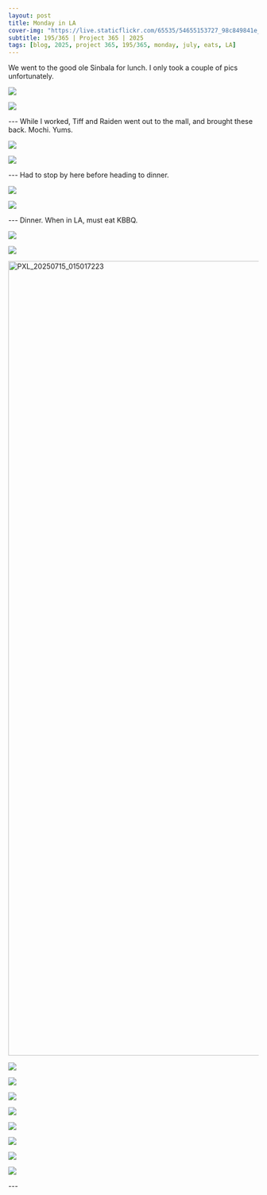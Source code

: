 ```yaml
---
layout: post
title: Monday in LA
cover-img: "https://live.staticflickr.com/65535/54655153727_98c849841e_h.jpg"
subtitle: 195/365 | Project 365 | 2025
tags: [blog, 2025, project 365, 195/365, monday, july, eats, LA]
---
```

<style>
  .intro-header.big-img {
    background-position:center; 
  }
</style>
We went to the good ole Sinbala for lunch. I only took a couple of pics unfortunately.
<p class="post-img-wrap">
  <img src="https://live.staticflickr.com/65535/54655043673_c348165cdd_h.jpg">
</p>
<p class="post-img-wrap">
  <img src="https://live.staticflickr.com/65535/54654811936_eac536ba6f_h.jpg">
</p>
---
While I worked, Tiff and Raiden went out to the mall, and brought these back. Mochi. Yums.
<p class="post-img-wrap">
  <img src="https://live.staticflickr.com/65535/54656223014_b12f857daa_h.jpg">
</p>
<p class="post-img-wrap">
  <img src="https://live.staticflickr.com/65535/54655151147_ce524e9161_h.jpg">
</p>
---
Had to stop by here before heading to dinner.
<p class="post-img-wrap">
  <img src="https://live.staticflickr.com/65535/54656223514_8dbc8b1f96_h.jpg">
</p>
<p class="post-img-wrap">
  <img src="https://live.staticflickr.com/65535/54656223219_5e30a2ff9d_h.jpg">
</p>
---
Dinner. When in LA, must eat KBBQ. 
<p class="post-img-wrap">
  <img src="https://live.staticflickr.com/65535/54656314090_356ceea02b_h.jpg">
</p>
<p class="post-img-wrap">
  <img src="https://live.staticflickr.com/65535/54656314430_bae70f9ffc_h.jpg">
</p>
<p class="post-img-wrap">
  <a data-flickr-embed="true" href="https://www.flickr.com/gp/sling_flickr/kZo9UnC8zJ" title="PXL_20250715_015017223">
    <img src="https://live.staticflickr.com/31337/54656435115_ebf4742dc6_h.jpg" width="1600" alt="PXL_20250715_015017223"/></a>
    <script async src="//embedr.flickr.com/assets/client-code.js" charset="utf-8"></script>
</p>
<p class="post-img-wrap">
  <img src="https://live.staticflickr.com/65535/54656314530_1a9d12b936_h.jpg">
</p>
<p class="post-img-wrap">
  <img src="https://live.staticflickr.com/65535/54655152277_14c63fb637_h.jpg">
</p>
<p class="post-img-wrap">
  <img src="https://live.staticflickr.com/65535/54655152532_0917ef7f8c_h.jpg">
</p>
<p class="post-img-wrap">
  <img src="https://live.staticflickr.com/65535/54655995356_5a736dc33d_h.jpg">
</p>
<p class="post-img-wrap">
  <img src="https://live.staticflickr.com/65535/54655994676_bc7ed9ee02_h.jpg">
</p>
<p class="post-img-wrap">
  <img src="https://live.staticflickr.com/65535/54655153612_c5f2731a06_h.jpg">
</p>
<p class="post-img-wrap">
  <img src="https://live.staticflickr.com/65535/54655153727_98c849841e_h.jpg">
</p>
<p class="post-img-wrap">
  <img src="https://live.staticflickr.com/65535/54656316995_1badab33ae_h.jpg">
</p>
---



